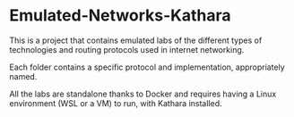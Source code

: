 # Emulated-Networks-Kathara
This is a project that contains emulated labs of the different types of technologies and routing protocols used in internet networking.

Each folder contains a specific protocol and implementation, appropriately named.

All the labs are standalone thanks to Docker and requires having a Linux environment (WSL or a VM) to run, with Kathara installed.
